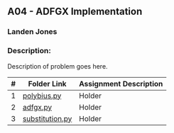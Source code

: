 ##  A04 - ADFGX Implementation
### Landen Jones
### Description: 
Description of problem goes here.

|   #   | Folder Link | Assignment Description |
| :---: | ----------- | ---------------------- |
|1|<a href="https://github.com/LandenSJones/4663-Cryptography-Jones/blob/master/Assignments/A04/polybius.py">polybius.py</a>|Holder|
|2|<a href="https://github.com/LandenSJones/4663-Cryptography-Jones/blob/master/Assignments/A04/adfgx.py">adfgx.py</a>|Holder|
|3|<a href="https://github.com/LandenSJones/4663-Cryptography-Jones/blob/master/Assignments/A04/substitution.py">substitution.py</a>|Holder|
